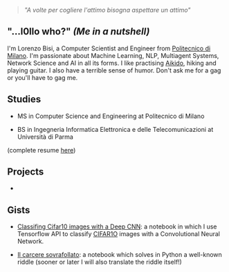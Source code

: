 > *"A volte per cogliere l'attimo bisogna aspettare un attimo"*
 
## "...l0llo who?" *(Me in a nutshell)*
I'm Lorenzo Bisi, a Computer Scientist and Engineer from [Politecnico di Milano](https://www.polimi.it/home/).
I'm passionate about Machine Learning, NLP, Multiagent Systems, Network Science and AI in all its forms.
I like practising [Aikido](https://en.wikipedia.org/wiki/Aikido), hiking and playing guitar.
I also have a terrible sense of humor. Don't ask me for a gag or you'll have to gag me.

## Studies

- MS in Computer Science and Engineering at Politecnico di Milano

- BS in Ingegneria Informatica Elettronica e delle Telecomunicazioni at Università di Parma

(complete resume [here](l0llo.github.io/cv.pdf))

## Projects
-

## Gists

- [Classifing Cifar10 images with a Deep CNN](https://gist.github.com/l0llo/8bf60b9cc7487133851f5d920115d21a): a notebook in which I use Tensorflow API to classify [CIFAR1O](https://www.cs.toronto.edu/~kriz/cifar.html) images with a Convolutional Neural Network.

- [Il carcere sovrafollato](https://gist.github.com/l0llo/c0fbe7b5bd8834387d73241568d9ec43): a notebook which solves in Python a well-known riddle (sooner or later I will also translate the riddle itself!)




